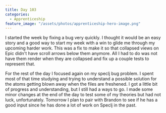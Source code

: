 ```yaml
---
title: Day 103
categories:
  - Apprenticeship
feature_image: "/assets/photos/apprenticeship-hero-image.png"
---
```


I started the week by fixing a bug very quickly. I thought it would be an easy story and a good
way to start my week with a win to glide me through my upcoming harder work. This was a fix to make
it so that collapsed views on Epic didn't have scroll arrows below them anymore. All I had to do
was not have them render when they are collapsed and fix up a couple tests to represent that.

For the rest of the day I focused again on my speclj bug problem. I spent most of that time studying
and trying to understand a possible solution for the atoms getting blown away when the files are freshened.
I got a little bit of progress and understanding, but I still had a ways to go. I made some minor changes
at the end of the day to test some of my theories but had not luck, unfortunately. Tomorrow I plan to
pair with Brandon to see if he has a good input since he has done a lot of work on Speclj in the past.
